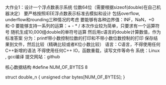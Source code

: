 大作业1：设计一个浮点数表示系统
位数64位（需要根据sizeof(double)在自己机器决定）
要严格按照IEEE浮点数表示标准去模拟和设计
包括overflow, underflow和rounding三种情况的考虑
要能够有各种边界值：INF，NaN，+0和-0
要能够支持一系列的运算：+ - * /
本次作业较为简单，只要求有一个运算符号
随机生成10,000组double的单符号运算
然后用c语言的double计算数值，作为标准答案
分为：printf带小数控制位数的打印和不带小数位数控制的打印
保存结果到文件，然后比较（精确比较或者K位小数比较）
语言：C语言，不得使用任何C++新增的语法
不得使用任何C++ IO，函数重载，读写文件等命令
系统：Linux , gcc编译
提交网站：github

核心数据结构
#define NUM_OF_BYTES 8

struct double_n {
          unsigned char bytes[NUM_OF_BYTES];
}
